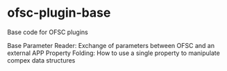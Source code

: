 # ofsc-plugin-base
Base code for OFSC plugins

Base Parameter Reader: Exchange of parameters between OFSC and an external APP
Property Folding: How to use a single property to manipulate compex data structures
